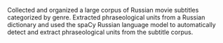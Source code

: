 Collected and organized a large corpus of Russian movie subtitles categorized by genre. Extracted phraseological units from a Russian dictionary and used the spaCy Russian language model to automatically detect and extract phraseological units from the subtitle corpus. 
